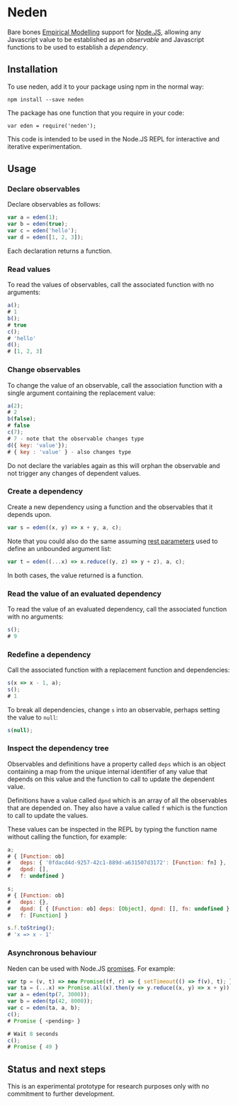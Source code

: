 # Neden

Bare bones [Empirical Modelling](https://en.wikipedia.org/wiki/Empirical_modelling) support for [Node.JS](https://nodejs.org/en/), allowing any Javascript value to be established as an _observable_ and Javascript functions to be used to establish a _dependency_.

## Installation

To use neden, add it to your package using npm in the normal way:

    npm install --save neden

The package has one function that you require in your code:

    var eden = require('neden');

This code is intended to be used in the Node.JS REPL for interactive and iterative experimentation.

## Usage

### Declare observables

Declare observables as follows:

```javascript
var a = eden(1);
var b = eden(true);
var c = eden('hello');
var d = eden([1, 2, 3]);
```

Each declaration returns a function.

### Read values

To read the values of observables, call the associated function with no arguments:

```javascript
a();
# 1
b();
# true
c();
# 'hello'
d();
# [1, 2, 3]
```

### Change observables

To change the value of an observable, call the association function with a
single argument containing the replacement value:

```javascript
a(2);
# 2
b(false);
# false
c(7);
# 7 - note that the observable changes type
d({ key: 'value'});
# { key : 'value' } - also changes type
```

Do not declare the variables again as this will orphan the observable and not trigger any changes of dependent values.

### Create a dependency

Create a new dependency using a function and the observables that it depends upon.

```javascript
var s = eden((x, y) => x + y, a, c);
```

Note that you could also do the same assuming [rest parameters](https://developer.mozilla.org/en/docs/Web/JavaScript/Reference/Functions/rest_parameters) used to define an unbounded argument list:

```javascript
var t = eden((...x) => x.reduce((y, z) => y + z), a, c);
```

In both cases, the value returned is a function.

### Read the value of an evaluated dependency

To read the value of an evaluated dependency, call the associated function with no arguments:

```javascript
s();
# 9
```

### Redefine a dependency

Call the associated function with a replacement function and dependencies:

```javascript
s(x => x - 1, a);
s();
# 1
```

To break all dependencies, change `s` into an observable, perhaps setting the value to `null`:

```javascript
s(null);
```

### Inspect the dependency tree

Observables and definitions have a property called `deps` which is an object containing a map from the unique internal identifier of any value that depends on this value and the function to call to update the dependent value.

Definitions have a value called `dpnd` which is an array of all the observables that are depended on. They also have a value called `f` which is the function to call to update the values.

These values can be inspected in the REPL by typing the function name without calling the function, for example:

```javascript
a;
# { [Function: ob]
#   deps: { '0fdacd4d-9257-42c1-889d-a631507d3172': [Function: fn] },
#   dpnd: [],
#   f: undefined }

s;
# { [Function: ob]
#   deps: {},
#   dpnd: [ { [Function: ob] deps: [Object], dpnd: [], fn: undefined } ],
#   f: [Function] }

s.f.toString();
# 'x => x - 1'
```

### Asynchronous behaviour

Neden can be used with Node.JS [promises](https://developer.mozilla.org/en/docs/Web/JavaScript/Reference/Global_Objects/Promise). For example:

```javascript
var tp = (v, t) => new Promise((f, r) => { setTimeout(() => f(v), t); });
var ta = (...x) => Promise.all(x).then(y => y.reduce((x, y) => x + y));
var a = eden(tp(7, 3000));
var b = eden(tp(42, 8000));
var c = eden(ta, a, b);
c();
# Promise { <pending> }

# Wait 8 seconds
c();
# Promise { 49 }
```

## Status and next steps

This is an experimental prototype for research purposes only with no commitment to further development.
